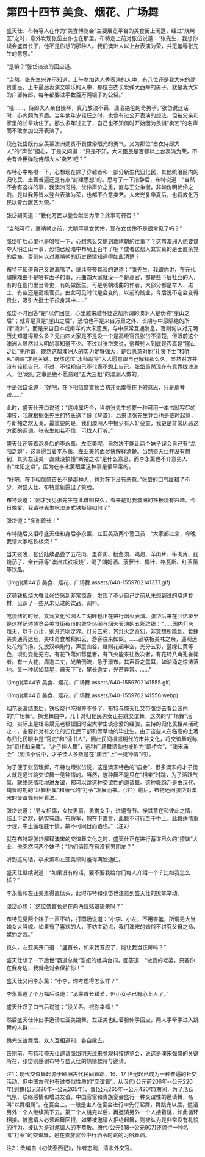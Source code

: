 # 第四十四节  美食、烟花、广场舞

盛天仕、布特等人在作为“美食博览会”主要展览平台的美食街上闲逛，经过“烧烤区”之时，意外发现张岱主仆也在那里。布特走上前对张岱说道：“张先生，我想你误会盛首长了，他不是你想的那种人。我们澳洲人以上台表演为荣，并无羞辱张先生的意思。”

“是嘛？”张岱淡淡的回应道。

“当然，张先生兴许不知道，上午参加达人秀表演的人中，有几位还是我大宋的勋贵重臣。上午最后表演交响乐的人中，那位白衣长发弹大西琴的男子，就是我大宋的户部侍郎，每年都要过手数百万两银子的公帑。”

“哦……，侍郎大人亲自操琴，真乃放浪不羁、潇洒绝伦的奇男子。”张岱说这话时，心内颇为矛盾。当年他年少轻狂之时，也曾有过公开表演的想法，但被父亲和家里的长辈劝住了。那么多年过去了，自己也不知何时开始因为畏惧“卖艺”的名声而不敢参加公开表演了。

现在张岱既有点羡慕澳洲勋贵不畏世俗眼光的勇气，又为那位“白衣侍郎大人”的“声誉”担心，于是又问道：“只是不知，大宋臣民是否都以上台表演为荣，不会有谗臣弹劾侍郎大人‘卖艺’吧？”

布特心中咯噔一下，心想现在除了穿越者和一部分新生代归化民，其他统治区内的归化民、土著普遍还是有点“封建思想”的。思考了一下措辞后，布特说道：“当然不会有这样的事，我澳洲习俗，优伶声价之重，直与王公争衡，非如伪明优伶之贱。是以我等皆以登台表演为荣，也都不介意卖艺。大宋光复华夏后，也将教化万民以登台献艺为荣。”

张岱疑问道：“教化万民以登台献艺为荣？此事可行否？”

“当然可行，嘉靖朝之前，大明罕见女优伶，现在女优伶不是很常见了吗？”

张岱听后心里也是咯噔一下，心想怎么又提到嘉靖朝的往事了？这帮澳洲人想要谋夺大明江山一事，恐怕已经暗中布局上百年了吧？或者这帮人其实真的是王直余党的后裔，否则何以对嘉靖朝的历史民情知道得如此清楚？

布特不知道自己又说漏嘴了，继续夸夸其谈的说道：“张先生，我跟你讲，在元代编撰戏曲不是啥有面子的事，元曲四大家就没一个是高官，都是些下层社会的人，有的在衙门里当胥吏，有的做医生。可是明朝戏曲的作者，大部分都是举人、进士，有些还是高级官员。由此可见时代是会变的，以前的贱业，今后说不定会变得贵业，吸引大批士子投身其中……”

张岱不时回答“是”以作回应，心里越来越怀疑这帮所谓的澳洲人是伪称“崖山之后”；就算是真是“崖山之后”，恐怕也不是来自万里之外、长期与中原隔绝的所谓“澳洲”，而是来自日本或南洋的大宋遗民，与中原常互通消息，否则何以对元明历史知道得那么多？元曲四大家是不是没一个是高级官员张岱不清楚，但眼前这个澳洲人显然对大明的事知道不少。不过对张岱来说，这帮髡人到底是否真是“崖山之后”无所谓，既然这帮澳洲人的实力足够强大，是否愿意对他“礼贤下士”和听从“纳谏”才是关键。既然这位“水师副将”大人愿意跟自己解释那么久，显然对方并没有轻视自己。不过，不轻视自己不代表不想上自己。张岱虽然现在有意靠拢澳洲人，但‘龙阳’之事是绝不愿意跟“五大三粗”的澳洲人做的。

于是张岱说道：“好吧，在下相信盛首长当初并无羞辱在下的意思，只是那琴谱……”

此时，盛天仕开口说道：“这纯属巧合，当初张先生想要一种可用一本书就写尽的澳技，我就根据张先生的特长送了份《琴谱》，后来请张先生登台也是临时起意，与断袖之欢无关。最重要的是，我们澳洲人中极少有人好娈童，我更是非常厌恶这方面的调调。张先生如若不信，可找人打听。”

盛天仕还等着泡身后的李永薰、左亚美呢，自然决不能让两个妹子误会自己有“龙阳之癖”，这事得当着李永薰、左亚美的面尽快解释清楚。当然盛天仕并没有想到，其实左亚美一直就没搞懂“断袖之欢”是什么意思，而李永薰也不介意男人有“龙阳之癖”，因为在李永薰眼里这种事是很平常的。

“好吧，在下相信盛首长不是那种人，也对在下没有恶意。”张岱的口气缓和了不少，对盛天仕、布特重新露出了笑脸。

布特说道：“刚才我见张先生在此徘徊良久，看来是对我澳洲的铁板烧有兴趣。今日晚宴，我请张先生吃澳洲式铁板烧如何？”

张岱道：“多谢首长！”

布特随后又招呼盛天仕和身后李永薰、左亚美及两个警卫员：“大家都过来，今晚我请大家吃铁板烧！”

当天夜晚，张岱陆续品尝了五花肉、里脊肉、鱿鱼须、鸡翅、羊肉片、牛肉片、红烧茄子、金针菇等“澳洲式铁板烧”，喝了朗姆酒、菠萝汁、椰汁、格瓦斯、红茶菌等饮品。

![img](第44节  美食、烟花、广场舞.assets/640-1559702141377.gif)

这顿铁板烧大餐让张岱感到非常惊奇，发现了不少自己之前从未想到过的烧烤食材，见识了一些从未见过的饮品、调料。

吃烧烤的时候，文澜文化公园人工湖畔也正在进行烟火表演。张岱后来在回忆录里是这样记述博览会美食街夜市的繁华热闹与烟火表演的五彩缤纷：“……园内灯火烛天，以千万计，别开光明之界。灯分五彩，其灯火之奇幻，非意想所能到。食肆买卖通宵达旦，美味奇食堆积如云，游客往来如蚁。……品铁板美味之余，遥观远处花炮飞扬。先放双响炮竹，声震山谷。继则花起半空，光分五彩，蓝绿红黄等色，顷刻变化无穷。有花飞落如彗星者，有飞火能来往数次者，有花转八角孔雀翎者。有一大花，周逾二丈，光苗例流，急于瀑布。其声音之震耳，如汹涌之惊涛落地。又一种状如彗星，自天下飞，尾长逾丈，光芒异常。……”

![img](第44节  美食、烟花、广场舞.assets/640-1559702141555.gif)

![img](第44节  美食、烟花、广场舞.assets/640-1559702141556.webp)

烟花表演结束后，铁板烧也吃得差不多了，布特与盛天仕又带张岱去看公园内的“广场舞”。探戈舞曲中，几十对归化民男女正在跳交谊舞。这次的“广场舞”活动，实际上是杜易斌元老根据旧时空大学生谈恋爱的经验，主持的归化民相亲活动之一，主要针对有文化的归化民干部和芳草地的毕业生。由于这些人在临高的土著与归化民眼中是“官吏”和“读书人”，因此民间根据明代的市井文化，将交谊舞戏称为“将相和亲舞”、“才子佳人舞”，这种广场舞活动也被称为“鹊桥会”、“澳宋庙会”（明清小说中，才子佳人多数是在“庙会”上“一见钟情”的）。

为了便于张岱理解，布特也跟张岱说，这是澳宋特色的“庙会”，很多澳宋的才子佳人就是通过跳交谊舞一见钟情的。当然，这种舞不是只在“相亲”时跳，为了活跃气氛、联络感情和增进友谊，都可以跳这种交谊性的邀请舞。这种舞蹈乃是由汉代、魏晋时期的“以舞相属”和唐代的“打令”发展而来。（注1）最后，布特还问张岱对澳宋的交谊舞有何看法。

张岱说道：“男女相偶，女扶男肩，男携女手，进退有节。揆其意在和彼此之情，结上下之欢，确实有趣。布将军，恕在下直言，此舞不可行至于中土。此舞适情重于理，中土循理胜于情，故不可同日而语也。”（注2）

就在布特跟张岱解释澳宋的交谊舞文化之时，盛天仕正在进行蓄谋已久的“撩妹”大业，他突然问两个妹子：“你们俩现在有没有男朋友？”

听到这句话，李永薰和左亚美顿时羞得满脸通红。

盛天仕继续说道：“如果没有的话，要不要我给你们每人介绍一个？比如我怎么样？”

李永薰和左亚美羞得直低头，此时布特和张岱也注意到盛天仕的撩妹举动。

张岱心想：“这位盛首长是在向两位姑娘提亲吗？”

布特见见两个妹子一声不吭，打圆场说道：“小李、小左，不用害羞，所谓男大当婚女大当嫁。如果有了喜欢的人，不妨主动点，我们澳宋的婚俗不讲究父母之命、媒妁之言。”

良久，左亚美开口道：“盛首长，如果我答应了，能让我当正房吗？”

盛天仕想了一下后世“霸道总裁”泡妞的经典台词，回答道：“做我的老婆，只要你在我身边，我就绝对会保护你！”

盛天仕又问李永薰：“小李，你考虑得怎么样？”

李永薰道了个万福后说道：“承蒙首长错爱，但小女子已有心上人了。”

盛天仕叹了口气后说道：“没关系，祝你幸福！”

然后盛天仕伸出手邀请左亚美跳舞，左亚美也红着脸伸手回应，两人手牵手进入跳舞的人群……

跳完交谊舞后，众人互相道别，各自散去。

告别前，布特和盛天仕邀请张岱明天过来参观科技博览会，说这是澳宋强盛的关键所在，张岱则感谢布特与盛天仕的热情款待与邀请。



注1：现代交谊舞起源于欧洲古代民间舞蹈，16、17 世纪起已成为一种普遍的社交活动，但中国古代也有过类似性质的“交谊舞”。从汉代(公元前206年--公元220年)到魏(公元220年--公元265年)、晋(公元265年--公元420年)期间，为了活跃气氛、联络感情和增进友谊，中国官宦和贵族宴会盛行一种交谊性的邀请舞，名叫"以舞相属"。在宴会上，一般是主人在宴会进行中先行起舞，舞跳完以后，邀请另外一个人继续跳下去。第二个人跳完以后，再邀请另外一个人接着跳，如此循环相接。被邀请人必须起舞回报，如果被邀请人拒绝起舞，则被认为是非常没有礼貌的行为，被认为是对邀请人的不恭敬。唐代(公元618--公元907)还流行一种名叫"打令"的交谊舞，是在贵族宴会中行酒令时跳的习俗舞蹈。

注2：改编自《初使泰西记》，作者志刚，清末外交官。